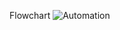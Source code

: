Flowchart
![Automation](https://user-images.githubusercontent.com/101581268/165042943-4a6ef6e0-a854-40b5-95a1-451719d91547.jpg)
